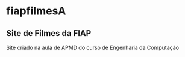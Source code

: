 # fiapfilmesA

## Site de Filmes da FIAP

Site criado na aula de APMD do curso de Engenharia da Computação
